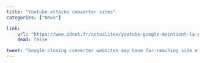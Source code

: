 ```yaml
---
title: "Youtube attacks converter sites"
categories: ["News"]

link:
    url: "https://www.zdnet.fr/actualites/youtube-google-maintient-la-pression-sur-les-convertisseurs-mp3-39773355.htm"
    dead: false

tweet: "Google closing converter websites may have far-reaching side effects on the sharing of knowledge."
---
```

